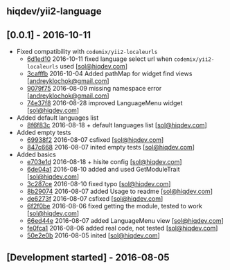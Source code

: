 hiqdev/yii2-language
--------------------

## [0.0.1] - 2016-10-11

- Fixed compatibility with `codemix/yii2-localeurls`
    - [6d1ed10] 2016-10-11 fixed language select url when `codemix/yii2-localeurls` used [sol@hiqdev.com]
    - [3cafffb] 2016-10-04 Added pathMap for widget find views [andreyklochok@gmail.com]
    - [9079f75] 2016-08-09 missing namespace error [andreyklochok@gmail.com]
    - [74e37f8] 2016-08-28 improved LanguageMenu widget [sol@hiqdev.com]
- Added default languages list
    - [8f6f83c] 2016-08-18 + default languages list [sol@hiqdev.com]
- Added empty tests
    - [69938f2] 2016-08-07 csfixed [sol@hiqdev.com]
    - [847c668] 2016-08-07 inited empty tests [sol@hiqdev.com]
- Added basics
    - [e703e1d] 2016-08-18 + hisite config [sol@hiqdev.com]
    - [6de04a1] 2016-08-10 added and used GetModuleTrait [sol@hiqdev.com]
    - [3c287ce] 2016-08-10 fixed typo [sol@hiqdev.com]
    - [8b29074] 2016-08-07 added Usage to readme [sol@hiqdev.com]
    - [de6273f] 2016-08-07 csfixed [sol@hiqdev.com]
    - [6f2f0be] 2016-08-06 fixed getting the module, tested to work [sol@hiqdev.com]
    - [66ed44e] 2016-08-07 added LanguageMenu view [sol@hiqdev.com]
    - [fe0fca1] 2016-08-06 added real code, not tested [sol@hiqdev.com]
    - [50e2e0b] 2016-08-05 inited [sol@hiqdev.com]

## [Development started] - 2016-08-05

[69938f2]: https://github.com/hiqdev/yii2-language/commit/69938f2
[847c668]: https://github.com/hiqdev/yii2-language/commit/847c668
[8b29074]: https://github.com/hiqdev/yii2-language/commit/8b29074
[6d1ed10]: https://github.com/hiqdev/yii2-language/commit/6d1ed10
[3cafffb]: https://github.com/hiqdev/yii2-language/commit/3cafffb
[9079f75]: https://github.com/hiqdev/yii2-language/commit/9079f75
[74e37f8]: https://github.com/hiqdev/yii2-language/commit/74e37f8
[8f6f83c]: https://github.com/hiqdev/yii2-language/commit/8f6f83c
[e703e1d]: https://github.com/hiqdev/yii2-language/commit/e703e1d
[6de04a1]: https://github.com/hiqdev/yii2-language/commit/6de04a1
[3c287ce]: https://github.com/hiqdev/yii2-language/commit/3c287ce
[de6273f]: https://github.com/hiqdev/yii2-language/commit/de6273f
[6f2f0be]: https://github.com/hiqdev/yii2-language/commit/6f2f0be
[66ed44e]: https://github.com/hiqdev/yii2-language/commit/66ed44e
[fe0fca1]: https://github.com/hiqdev/yii2-language/commit/fe0fca1
[50e2e0b]: https://github.com/hiqdev/yii2-language/commit/50e2e0b
